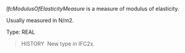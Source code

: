 ﻿_IfcModulusOfElasticityMeasure_ is a measure of modulus of elasticity.

Usually measured in N/m2.

Type: REAL

> HISTORY&nbsp; New type in IFC2x.